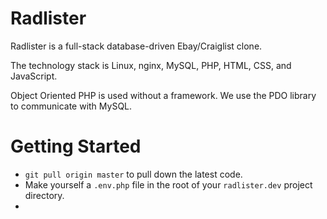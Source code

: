 # Radlister

Radlister is a full-stack database-driven Ebay/Craiglist clone.

The technology stack is Linux, nginx, MySQL, PHP, HTML, CSS, and JavaScript.

Object Oriented PHP is used without a framework.
We use the PDO library to communicate with MySQL.


# Getting Started
- `git pull origin master` to pull down the latest code.
- Make yourself a `.env.php` file in the root of your `radlister.dev` project directory.
-
